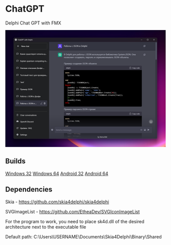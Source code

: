 # ChatGPT
 Delphi Chat GPT with FMX

![Preview](https://github.com/HemulGM/ChatGPT/blob/main/preview.png?raw=true)

## Builds
[Windows 32](https://github.com/HemulGM/ChatGPT/releases)
[Windows 64](https://github.com/HemulGM/ChatGPT/releases)
[Android 32](https://github.com/HemulGM/ChatGPT/releases)
[Android 64](https://github.com/HemulGM/ChatGPT/releases)

## Dependencies

Skia - https://github.com/skia4delphi/skia4delphi

SVGImageList - https://github.com/EtheaDev/SVGIconImageList


For the program to work, you need to place sk4d.dll of the desired architecture next to the executable file

Default path: C:\Users\USERNAME\Documents\Skia4Delphi\Binary\Shared
